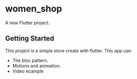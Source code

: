 # women_shop

A new Flutter project.

## Getting Started

This project is a simple store create with flutter.
This app use:

- The bloc pattern.
- Motions and animation.
- Video ecample 

